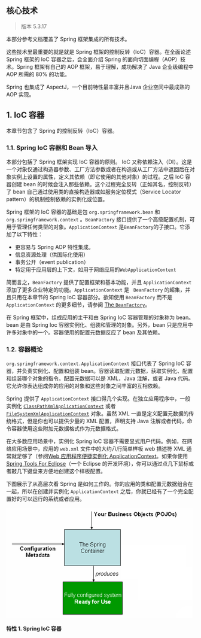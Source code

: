 ## 核心技术

> 版本 5.3.17

本部分参考文档覆盖了 Spring 框架集成的所有技术。

这些技术里最重要的就是就是 Spring 框架的控制反转（IoC）容器。在全面论述 Spring 框架的 IoC 容器之后，会全面介绍 Spring 的面向切面编程（AOP）技术。Spring 框架有自己的 AOP 框架，易于理解，成功解决了 Java 企业级编程中 AOP 所需的 80% 的功能。

Spring 也集成了 AspectJ，一个目前特性最丰富并且Java 企业空间中最成熟的 AOP 实现。

## 1. IoC 容器

本章节包含了 Spring 的控制反转（IoC）容器。

### 1.1. Spring IoC 容器和 Bean 导入

本部分包括了 Spring 框架实现 IoC 容器的原则。 IoC 又称依赖注入（DI）。这是一个对象仅通过构造器参数、工厂方法参数或者在构造或从工厂方法中返回后在对象实例上设置的属性，定义其依赖（即它使用的其他对象）的过程。之后 IoC 容器创建 bean 的时候会注入那些依赖。这个过程完全反转（正如其名，控制反转）了 bean 自己通过使用类的直接构造器或如服务定位模式（Service Locator pattern）的机制控制依赖的实例化或位置。

Spring 框架的 IoC 容器的基础是包 `org.springframework.bean` 和 `org.springframework.context` 。`BeanFactory` 接口提供了一个高级配置机制，可用于管理任何类型的对象。`ApplicationContext` 是`BeanFactory`的子接口。它添加了以下特性：

- 更容易与 Spring AOP 特性集成。
- 信息资源处理（供国际化使用）
- 事务公开（event publication）
- 特定用于应用层的上下文，如用于网络应用的`WebApplicationContext`

简而言之，`BeanFactory` 提供了配置框架和基本功能，并且 `ApplicationContext` 添加了更多企业特定的功能。`ApplicationContext` 是 ` BeanFactory` 的超集，并且只用在本章节的 Spring IoC 容器部分。欲知使用 `BeanFactory` 而不是 `ApplicationContext` 的更多细节，请参阅 [The `BeanFactory`](https://docs.spring.io/spring-framework/docs/current/reference/html/core.html#beans-beanfactory)。

在 Spring 框架中，组成应用的主干和由 Spring IoC 容器管理的对象称为 bean。bean 是由 Spring Ioc 容器实例化、组装和管理的对象。另外，bean 只是应用中许多对象中的一个。容器使用的配置元数据反应了 bean 及其依赖。

### 1.2. 容器概论

`org.springframework.context.ApplicationContext` 接口代表了 Spring IoC 容器，并负责实例化、配置和组装 bean。容器读取配置元数据，获取实例化、配置和组装哪个对象的指令。配置元数据可以是 XML，Java 注解，或者 Java 代码。它允许你表达组成你的应用的对象和这些对象之间丰富的互相依赖。

Spring 提供了 `ApplicationContext` 接口得几个实现。在独立应用程序中，一般实例化 [`ClassPathXmlApplicationContext`](https://docs.spring.io/spring-framework/docs/5.3.18/javadoc-api/org/springframework/context/support/ClassPathXmlApplicationContext.html) 或者 [`FileSystemXmlApplicationContext`](https://docs.spring.io/spring-framework/docs/5.3.18/javadoc-api/org/springframework/context/support/FileSystemXmlApplicationContext.html) 对象。虽然 XML 一直是定义配置元数据的传统格式，但是你也可以提供少量的 XML 配置，声明支持 Java 注解或者代码，命令容器使用这些附加元数据格式作为元数据格式。

在大多数应用场景中，实例化 Spring IoC 容器不需要显式用户代码。例如，在网络应用场景中，应用的 `web.xml` 文件中的大约八行简单样板 web 描述符 XML 通常就足够了（参阅[Web 应用程序便捷实例化 ApplicationContext](https://docs.spring.io/spring-framework/docs/current/reference/html/core.html#context-create)。如果你使用 [Spring Tools For Eclipse](https://spring.io/tools)（一个 Eclipse 的开发环境），你可以通过点几下鼠标或者敲几下键盘来方便地创建这个样板配置。

下图展示了从高层次看 Spring 是如何工作的。你的应用的类和配置元数据组合在一起，所以在创建并实例化 `ApplicationContext` 之后，你就已经有了一个完全配置好的可以运行的系统或者应用。

![container magic](2.%E6%A0%B8%E5%BF%83%E6%8A%80%E6%9C%AF.assets/container-magic.png)

**特性 1. Spring IoC 容器**

